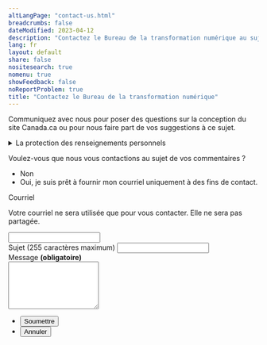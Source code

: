 ```yaml
---
altLangPage: "contact-us.html"
breadcrumbs: false
dateModified: 2023-04-12
description: "Contactez le Bureau de la transformation numérique au sujet du système de conception Canada.ca."
lang: fr
layout: default
share: false
nositesearch: true
nomenu: true
showFeedback: false
noReportProblem: true
title: "Contactez le Bureau de la transformation numérique"
---
```

Communiquez avec nous pour poser des questions sur la conception du site Canada.ca ou pour nous faire part de vos suggestions à ce sujet.

<div class="row">
  <div class="col-md-8">
    <details class="mrgn-tp-lg">
      <summary>La protection des renseignements personnels</summary>
      <p class="mrgn-tp-lg">Nous recueillons les informations personnelles que vous soumettez au moyen du présent formulaire permettant de communiquer avec nous en vertu de <i>la Loi sur la gestion des finances publiques</i>, afin de pouvoir vous répondre. Les renseignements demandés sont fournis sur une base volontaire. Les renseignements personnels recueillis seront mis à la disposition du personnel du programme chargé de l'administration du site web et seront utilisés et protégés conformément à <i>la Loi sur la protection des renseignements personnels</i> et tel qu’il est indiqué dans le fichier de renseignements personnels POU 914 - Communications publiques. En vertu de <i>la Loi sur la protection des renseignements personnels</i>, qui protège vos renseignements personnels, vous avez le droit de consulter ces renseignements et de demander que des corrections y soient apportées. Si vous avez des questions à propos des présents renseignements sur la protection des renseignements personnels, veuillez communiquer avec le coordinateur/la coordonnatrice de l’accès à l’information et de la protection des renseignements personnels (AIPRP) du SCT. Si la réponse du SCT à vos préoccupations en matière de protection des renseignements personnels ne vous satisfait pas, vous pouvez communiquer avec le Commissariat à la protection de la vie privée.</p>
      <h2>Coordonnées</h2>
      <p>Coordonnateur de l’AIPRP du Secrétariat du Conseil du Trésor du Canada</p>
      <ul>
        <li>Téléphone&nbsp;: 1-866-312-1511</li>
        <li>Courriel&nbsp;: <a href="mailto:ATIP.AIPRP@tbs-sct.gc.ca">ATIP.AIPRP@tbs-sct.gc.ca</a></li>
      </ul>
      <p>Autres coordonnées</p>
      <ul>
        <li><a href="https://www.priv.gc.ca/fr/communiquer-avec-le-commissariat/">Commissariat à la protection de la vie privée du Canada</a></li>
      </ul>
      <h2>Références</h2>
      <ul>
        <li><a href="https://laws-lois.justice.gc.ca/fra/lois/p-21/index.html"><i>Loi sur la protection des renseignements personnels</i></a></li>
        <li><a href="https://www.canada.ca/fr/secretariat-conseil-tresor/services/acces-information-protection-reseignements-personnels/acces-information/renseignements-programmes-fonds-renseignements/fichiers-renseignements-personnels-ordinaires.html#pou914">Fichier de renseignements personnels POU 914 - Communications publiques</a></li>
      </ul>
    </details>
  </div>
</div>

<div class="wb-frmvld row">
  <form action="merci.html" method="get" id="contact-dto" class="mrgn-tp-lg col-md-8 gc-font-2019" netlify>
    <input type="hidden" value="" name="referer" id="referrer">
    <div class="wb-fieldflow" data-wb-fieldflow='{"noForm": true, "renderas":"radio", "gcChckbxrdio":true}'>
      <p>Voulez-vous que nous vous contactions au sujet de vos commentaires&nbsp;?</p>
      <ul>
        <li data-wb-fieldflow='{"action": "query", "name": "feedback_type", "value": "feedback_type1"}'>Non</li>
        <li data-wb-fieldflow='[
          {"action": "toggle", "toggle": "#email_request_other", "live":true },
          {"action": "query", "name": "feedback_type", "value": "feedback_type3" }
          ]'>Oui, je suis prêt à fournir mon courriel uniquement à des fins de contact.</li>
      </ul>
    </div>
    <div id="email_request_other" class="hidden">
      <div class="form-group">
        <label for="email1"><span class="field-name">Courriel</span></label>
        <p>Votre courriel ne sera utilisée que pour vous contacter. Elle ne sera pas partagée.</p>
        <div class="row">
          <div class="col-md-8">
            <input class="form-control input-lg full-width" id="email1" name="email1" type="email" autocomplete="email" />
          </div>
        </div>
      </div>
    </div>
    <div class="form-group">
      <label for="subject1"><span class="field-name">Sujet (255 caractères maximum)</span></label>
      <input class="form-control full-width" id="subject1" name="subject1" type="text" data-rule-minlength="2">
    </div>         
    <div class="form-group">
      <label for="message" class="required gc-font-2019"><span class="field-name">Message</span> <strong class="required" aria-hidden="true">(obligatoire)</strong></label>
      <div>
        <textarea class="form-control full-width required" rows="6" id="message" name="message"></textarea>
      </div>
    </div>
    <ul class="list-unstyled list-inline mrgn-tp-lg">
      <li> <button type="submit" class="btn btn-lg btn-primary">Soumettre</button> </li>
      <li><button type="reset" class="btn btn-lg btn-link">Annuler</button></li>
    </ul>
  </form>
</div>
<script>
  document.getElementById("referrer").value = document.referrer;
</script>
